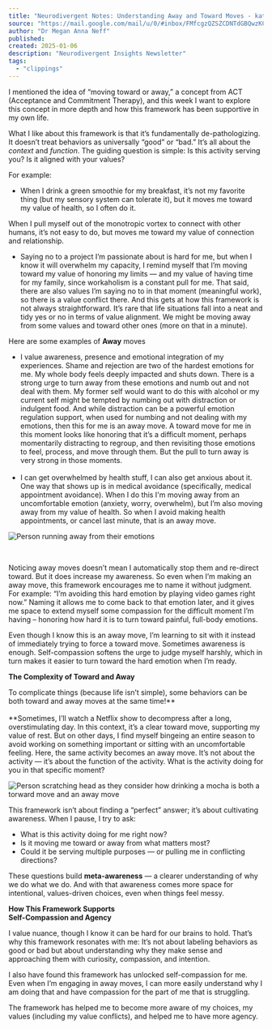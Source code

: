 ```yaml
---
title: "Neurodivergent Notes: Understanding Away and Toward Moves - kath91rose@gmail.com - Gmail"
source: "https://mail.google.com/mail/u/0/#inbox/FMfcgzQZSZCDNTdGBQwzKCCGCGQwmftC"
author: "Dr Megan Anna Neff"
published:
created: 2025-01-06
description: "Neurodivergent Insights Newsletter"
tags:
  - "clippings"
---
```

I mentioned the idea of “moving toward or away,” a concept from ACT (Acceptance and Commitment Therapy), and this week I want to explore this concept in more depth and how this framework has been supportive in my own life.

What I like about this framework is that it’s fundamentally de-pathologizing. It doesn’t treat behaviors as universally “good” or “bad.” It’s all about the *context* and *function*. The guiding question is simple: Is this activity serving you? Is it aligned with your values?

For example:

- When I drink a green smoothie for my breakfast, it’s not my favorite thing (but my sensory system can tolerate it), but it moves me toward my value of health, so I often do it.

When I pull myself out of the monotropic vortex to connect with other humans, it’s not easy to do, but moves me toward my value of connection and relationship.

- Saying no to a project I’m passionate about is hard for me, but when I know it will overwhelm my capacity, I remind myself that I’m moving toward my value of honoring my limits — and my value of having time for my family, since workaholism is a constant pull for me. That said, there are also values I’m saying no to in that moment (meaningful work), so there is a value conflict there. And this gets at how this framework is not always straightforward. It’s rare that life situations fall into a neat and tidy yes or no in terms of value alignment. We might be moving away from some values and toward other ones (more on that in a minute).

Here are some examples of **Away** moves

- I value awareness, presence and emotional integration of my experiences. Shame and rejection are two of the hardest emotions for me. My whole body feels deeply impacted and shuts down. There is a strong urge to turn away from these emotions and numb out and not deal with them. My former self would want to do this with alcohol or my current self might be tempted by numbing out with distraction or indulgent food. And while distraction can be a powerful emotion regulation support, when used for numbing and not dealing with my emotions, then this for me is an away move. A toward move for me in this moment looks like honoring that it’s a difficult moment, perhaps momentarily distracting to regroup, and then revisiting those emotions to feel, process, and move through them. But the pull to turn away is very strong in those moments.  
​
- I can get overwhelmed by health stuff, I can also get anxious about it. One way that shows up is in medical avoidance (specifically, medical appointment avoidance). When I do this I'm moving away from an uncomfortable emotion (anxiety, worry, overwhelm), but I’m also moving away from my value of health. So when I avoid making health appointments, or cancel last minute, that is an away move.

![Person running away from their emotions](https://ci3.googleusercontent.com/meips/ADKq_Na617Tp6Ei4aZFM0gGku4ilrUPC_GuennY26cIf0S3GA8a5uFL_Rp1mb9Vg6JSYNAveuSkRN-_WM3uz_O7t0js7uunl5aELuNsASabcKnPgLNDUiSiNTp9R1k6Ywi4CD-Va7Ki4-uQa=s0-d-e1-ft#https://embed.filekitcdn.com/e/u9RgTJGqQecXHTvNH7DyHE/7g7CusHsprpBx4mjxFS1jx/email)

​

Noticing away moves doesn’t mean I automatically stop them and re-direct toward. But it does increase my awareness. So even when I’m making an away move, this framework encourages me to name it without judgment. For example: “I’m avoiding this hard emotion by playing video games right now.” Naming it allows me to come back to that emotion later, and it gives me space to extend myself some compassion for the difficult moment I’m having – honoring how hard it is to turn toward painful, full-body emotions.

Even though I know this is an away move, I’m learning to sit with it instead of immediately trying to force a toward move. Sometimes awareness is enough. Self-compassion softens the urge to judge myself harshly, which in turn makes it easier to turn toward the hard emotion when I’m ready.

**The Complexity of Toward and Away**

To complicate things (because life isn’t simple), some behaviors can be both toward and away moves at the same time!**​  
​  
​**Sometimes, I’ll watch a Netflix show to decompress after a long, overstimulating day. In this context, it’s a clear toward move, supporting my value of rest. But on other days, I find myself bingeing an entire season to avoid working on something important or sitting with an uncomfortable feeling. Here, the same activity becomes an away move. It’s not about the activity — it’s about the function of the activity. What is the activity doing for you in that specific moment?

![Person scratching head as they consider how drinking a mocha is both a torward move and an away move](https://ci3.googleusercontent.com/meips/ADKq_NZgDp5_U_2KgquhroyYd5Q3qwx2FCOyHV_ZhDHOwtcECM4ZINLtlMFfIAWgTpW2rY7259YTvXHPp7fO00GIOKAXStUZoKZQvY_l94O_cbEqMzHu-Bgzzg--9rtkACFjn_I1oKWMXTsB=s0-d-e1-ft#https://embed.filekitcdn.com/e/u9RgTJGqQecXHTvNH7DyHE/6Reny9QJke3HfgcHKeNZfo/email)

This framework isn’t about finding a “perfect” answer; it’s about cultivating awareness. When I pause, I try to ask:

- What is this activity doing for me right now?
- Is it moving me toward or away from what matters most?
- Could it be serving multiple purposes — or pulling me in conflicting directions?

These questions build **meta-awareness** — a clearer understanding of why we do what we do. And with that awareness comes more space for intentional, values-driven choices, even when things feel messy.

**How This Framework Supports  
Self-Compassion and Agency**

I value nuance, though I know it can be hard for our brains to hold. That’s why this framework resonates with me: It’s not about labeling behaviors as good or bad but about understanding why they make sense and approaching them with curiosity, compassion, and intention.

I also have found this framework has unlocked self-compassion for me. Even when I’m engaging in away moves, I can more easily understand why I am doing that and have compassion for the part of me that is struggling.

The framework has helped me to become more aware of my choices, my values (including my value conflicts), and helped me to have more agency.